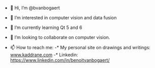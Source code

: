 - 👋 Hi, I’m @bvanbogaert
  
- 👀 I’m interested in computer vision and data fusion
  
- 🌱 I’m currently learning Qt 5 and 6
  
- 💞️ I’m looking to collaborate on computer vision.
  
- 📫 How to reach me:
-* My personal site on drawings and writings: www.kaddrane.com
-* Linkedin: https://www.linkedin.com/in/benoitvanbogaert/

<!---
bvanbogaert/bvanbogaert is a ✨ special ✨ repository because its `README.md` (this file) appears on your GitHub profile.
You can click the Preview link to take a look at your changes.
--->
